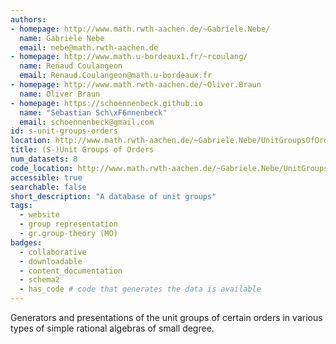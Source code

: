 ```yaml
---
authors:
- homepage: http://www.math.rwth-aachen.de/~Gabriele.Nebe/
  name: Gabriele Nebe
  email: nebe@math.rwth-aachen.de
- homepage: http://www.math.u-bordeaux1.fr/~rcoulang/
  name: Renaud Coulangeon
  email: Renaud.Coulangeon@math.u-bordeaux.fr
- homepage: http://www.math.rwth-aachen.de/~Oliver.Braun
  name: Oliver Braun
- homepage: https://schoennenbeck.github.io
  name: "Sebastian Sch\xF6nnenbeck"
  email: schoennenbeck@gmail.com
id: s-unit-groups-orders
location: http://www.math.rwth-aachen.de/~Gabriele.Nebe/UnitGroupsOfOrders/
title: (S-)Unit Groups of Orders
num_datasets: 8
code_location: http://www.math.rwth-aachen.de/~Gabriele.Nebe/UnitGroupsOfOrders/
accessible: true
searchable: false
short_description: "A database of unit groups"
tags:
  - website
  - group representation
  - gr.group-theory (MO)
badges:
  - collaborative
  - downloadable
  - content_documentation
  - schema2
  - has_code # code that generates the data is available
---
```


Generators and presentations of the unit groups of certain orders in various types of simple rational algebras of small degree.
